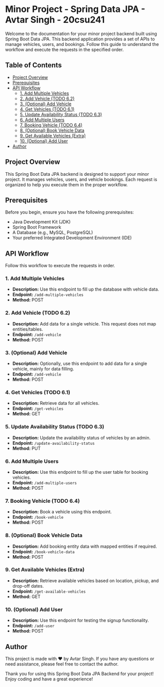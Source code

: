 # Minor Project - Spring Data JPA - Avtar Singh - 20csu241

Welcome to the documentation for your minor project backend built using Spring Boot Data JPA. This backend application provides a set of APIs to manage vehicles, users, and bookings. Follow this guide to understand the workflow and execute the requests in the specified order.

## Table of Contents
- [Project Overview](#project-overview)
- [Prerequisites](#prerequisites)
- [API Workflow](#api-workflow)
  - [1. Add Multiple Vehicles](#1-add-multiple-vehicles)
  - [2. Add Vehicle (TODO 6.2)](#2-add-vehicle-todo-62)
  - [3. (Optional) Add Vehicle](#3-optional-add-vehicle)
  - [4. Get Vehicles (TODO 6.1)](#4-get-vehicles-todo-61)
  - [5. Update Availability Status (TODO 6.3)](#5-update-availability-status-todo-63)
  - [6. Add Multiple Users](#6-add-multiple-users)
  - [7. Booking Vehicle (TODO 6.4)](#7-booking-vehicle-todo-64)
  - [8. (Optional) Book Vehicle Data](#8-optional-book-vehicle-data)
  - [9. Get Available Vehicles (Extra)](#9-get-available-vehicles)
  - [10. (Optional) Add User](#10-optional-add-user)
- [Author](#author)

## Project Overview
This Spring Boot Data JPA backend is designed to support your minor project. It manages vehicles, users, and vehicle bookings. Each request is organized to help you execute them in the proper workflow.

## Prerequisites
Before you begin, ensure you have the following prerequisites:

- Java Development Kit (JDK)
- Spring Boot Framework
- A Database (e.g., MySQL, PostgreSQL)
- Your preferred Integrated Development Environment (IDE)

## API Workflow
Follow this workflow to execute the requests in order.

### 1. Add Multiple Vehicles
- **Description:** Use this endpoint to fill up the database with vehicle data.
- **Endpoint:** `/add-multiple-vehicles`
- **Method:** POST

### 2. Add Vehicle (TODO 6.2)
- **Description:** Add data for a single vehicle. This request does not map entities/tables.
- **Endpoint:** `/add-vehicle`
- **Method:** POST

### 3. (Optional) Add Vehicle
- **Description:** Optionally, use this endpoint to add data for a single vehicle, mainly for data filling.
- **Endpoint:** `/add-vehicle`
- **Method:** POST

### 4. Get Vehicles (TODO 6.1)
- **Description:** Retrieve data for all vehicles.
- **Endpoint:** `/get-vehicles`
- **Method:** GET

### 5. Update Availability Status (TODO 6.3)
- **Description:** Update the availability status of vehicles by an admin.
- **Endpoint:** `/update-availability-status`
- **Method:** PUT

### 6. Add Multiple Users
- **Description:** Use this endpoint to fill up the user table for booking vehicles.
- **Endpoint:** `/add-multiple-users`
- **Method:** POST

### 7. Booking Vehicle (TODO 6.4)
- **Description:** Book a vehicle using this endpoint.
- **Endpoint:** `/book-vehicle`
- **Method:** POST

### 8. (Optional) Book Vehicle Data
- **Description:** Add booking entity data with mapped entities if required.
- **Endpoint:** `/book-vehicle-data`
- **Method:** POST

### 9. Get Available Vehicles (Extra)
- **Description:** Retrieve available vehicles based on location, pickup, and drop-off dates.
- **Endpoint:** `/get-available-vehicles`
- **Method:** GET

### 10. (Optional) Add User
- **Description:** Use this endpoint for testing the signup functionality.
- **Endpoint:** `/add-user`
- **Method:** POST

## Author
This project is made with ♥ by Avtar Singh. If you have any questions or need assistance, please feel free to contact the author.

Thank you for using this Spring Boot Data JPA Backend for your project! Enjoy coding and have a great experience!
